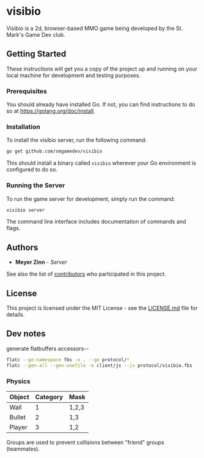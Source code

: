 # visibio
Visibio is a 2d, browser-based MMO game being developed by the St. Mark's Game Dev club.

## Getting Started

These instructions will get you a copy of the project up and running on your local machine for development and testing purposes.

### Prerequisites

You should already have installed Go. If not, you can find instructions to do so at https://golang.org/doc/install.

### Installation

To install the visibio server, run the following command:

```bash
go get github.com/smgamedev/visibio
```

This should install a binary called `visibio` wherever your Go environment is configured to do so.

### Running the Server

To run the game server for development, simply run the command:

```bash
visibio server
```

The command line interface includes documentation of commands and flags.

## Authors

* **Meyer Zinn** - *Server*

See also the list of [contributors](https://github.com/smgamedev/visibio/contributors) who participated in this project.

## License

This project is licensed under the MIT License - see the [LICENSE.md](LICENSE.md) file for details.

## Dev notes

generate flatbuffers accessors--

```bash
flatc --go-namespace fbs -o . --go protocol/*
flatc --gen-all --gen-onefile -o client/js --js protocol/visibio.fbs
```

### Physics

| Object | Category | Mask  |
| ------ | -------- | ----- |
| Wall   | 1        | 1,2,3 |
| Bullet | 2        | 1,3   |
| Player | 3        | 1,2   |

Groups are used to prevent collisions between "friend" groups (teammates).